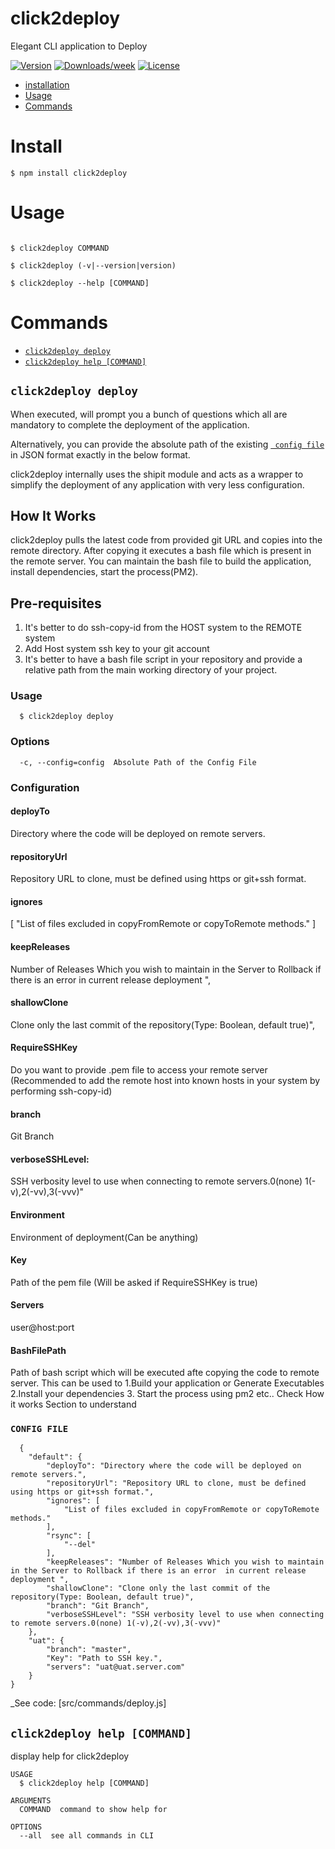 click2deploy
============

Elegant CLI application to Deploy

[![Version](https://img.shields.io/npm/v/click2deploy.svg)](https://npmjs.org/package/click2deploy)
[![Downloads/week](https://img.shields.io/npm/dw/click2deploy.svg)](https://npmjs.org/package/click2deploy)
[![License](https://img.shields.io/npm/l/click2deploy.svg)](https://github.com/cli/click2deploy/blob/master/package.json)

<!-- toc -->
* [installation](#install)
* [Usage](#usage)
* [Commands](#commands)
<!-- tocstop -->
# Install
```
$ npm install click2deploy
```
# Usage
<!-- usage -->
```

$ click2deploy COMMAND

$ click2deploy (-v|--version|version)

$ click2deploy --help [COMMAND]

```
<!-- usagestop -->
# Commands
<!-- commands -->
* [`click2deploy deploy`](#click2deploy-deploy)
* [`click2deploy help [COMMAND]`](#click2deploy-help-command)

## `click2deploy deploy`

When executed, will prompt you a bunch of questions which all are mandatory to complete the deployment of the application.

Alternatively, you can provide the absolute path of the existing [` config file`](#CONFIG-FILE) in JSON format exactly in
the below format.

click2deploy internally uses the shipit module and acts as a wrapper to simplify the deployment of any application with very less configuration.

<!--head-->
## How It Works
click2deploy pulls the latest code from provided git URL and copies into the remote directory.
After copying it executes a bash file which is present in the remote server. 
You can maintain the bash file to build the application, install dependencies, start the process(PM2).
<!--head-->

<!--head-->
## Pre-requisites
1. It's better to do ssh-copy-id from the HOST system to the REMOTE system
2. Add Host system ssh key to your git account
3. It's better to have a bash file script in your repository and provide a relative path from the main working directory of your project.
<!--head-->

<!-- head-->
### Usage
<!-- head-->
```
  $ click2deploy deploy
```
<!-- head-->
### Options
<!-- head-->
```
  -c, --config=config  Absolute Path of the Config File
```
<!-- question-->
### Configuration
<!-- question-->
<!--param-->
#### deployTo
<!--param-->
Directory where the code will be deployed on remote servers.

<!--param-->
#### repositoryUrl
<!--param-->
Repository URL to clone, must be defined using https or git+ssh format.

<!--param-->
#### ignores
<!--param-->
[
            "List of files excluded in copyFromRemote or copyToRemote methods."
]
<!--param-->
#### keepReleases
<!--param-->
Number of Releases Which you wish to maintain in the Server to Rollback if there is an error  in current release deployment ",
        
<!--param-->
#### shallowClone
<!--param-->
Clone only the last commit of the repository(Type: Boolean, default true)",
        
<!--param-->
#### RequireSSHKey
<!--param-->
Do you want to provide .pem file to access your remote server (Recommended to add the remote host into known hosts in your system by performing ssh-copy-id)
<!--param-->
#### branch
<!--param-->
Git Branch

<!--param-->
#### verboseSSHLevel:
<!--param-->
SSH verbosity level to use when connecting to remote servers.0(none) 1(-v),2(-vv),3(-vvv)"
    
<!--param-->
#### Environment
<!--param-->
Environment of deployment(Can be anything)

<!--param-->
#### Key
<!--param-->
Path of the pem file (Will be asked if RequireSSHKey is true)

<!--param-->
#### Servers
<!--param-->
user@host:port

<!--param-->
#### BashFilePath
<!--param-->
Path of bash script which will be executed afte copying the code to remote server.
This can be used to 
1.Build your application or Generate Executables
2.Install your dependencies
3. Start the process using pm2 etc..
Check How it works Section to understand
<!-- head-->
### `CONFIG FILE`
<!-- head-->
```
  {
    "default": {
        "deployTo": "Directory where the code will be deployed on remote servers.",
        "repositoryUrl": "Repository URL to clone, must be defined using https or git+ssh format.",
        "ignores": [
            "List of files excluded in copyFromRemote or copyToRemote methods."
        ],
        "rsync": [
            "--del"
        ],
        "keepReleases": "Number of Releases Which you wish to maintain in the Server to Rollback if there is an error  in current release deployment ",
        "shallowClone": "Clone only the last commit of the repository(Type: Boolean, default true)",
        "branch": "Git Branch",
        "verboseSSHLevel": "SSH verbosity level to use when connecting to remote servers.0(none) 1(-v),2(-vv),3(-vvv)"
    },
    "uat": {
        "branch": "master",
        "Key": "Path to SSH key.",
        "servers": "uat@uat.server.com"
    }
}
```

_See code: [src/commands/deploy.js]

## `click2deploy help [COMMAND]`

display help for click2deploy

```
USAGE
  $ click2deploy help [COMMAND]

ARGUMENTS
  COMMAND  command to show help for

OPTIONS
  --all  see all commands in CLI
```
